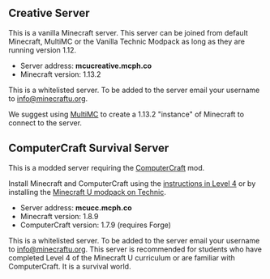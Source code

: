 ## Creative Server

This is a vanilla Minecraft server. This server can be joined from default Minecraft, MultiMC or the Vanilla Technic Modpack as long as they are running version 1.12.

* Server address: **mcucreative.mcph.co**
* Minecraft version: 1.13.2

This is a whitelisted server. To be added to the server email your username to [info@minecraftu.org](mailto:info@minecraftu.org). 

We suggest using [MultiMC](https://multimc.org/) to create a 1.13.2 "instance" of Minecraft to connect to the server.

## ComputerCraft Survival Server

This is a modded server requiring the [ComputerCraft](http://www.computercraft.info/) mod.

Install Minecraft and ComputerCraft using the [instructions in Level 4](https://github.com/MinecraftU/mcu-curriculum/blob/master/level_4/section_1.md#installing-computercraft) or by installing the [Minecraft U modpack on Technic](https://www.technicpack.net/modpack/mcu.743668). 

* Server address: **mcucc.mcph.co**
* Minecraft version: 1.8.9
* ComputerCraft version: 1.7.9 (requires Forge)

This is a whitelisted server. To be added to the server email your username to [info@minecraftu.org](mailto:info@minecraftu.org). This server is recommended for students who have completed Level 4 of the Minecraft U curriculum or are familiar with ComputerCraft. It is a survival world.

